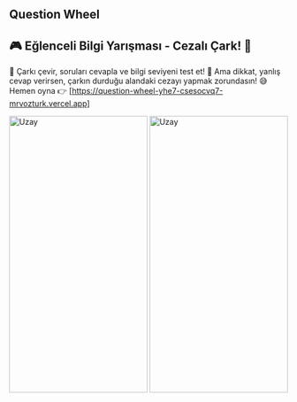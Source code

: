 ## Question Wheel
## 🎮 Eğlenceli Bilgi Yarışması - Cezalı Çark! 🧠

🔄 Çarkı çevir, soruları cevapla ve bilgi seviyeni test et! 🌟 Ama dikkat, yanlış cevap verirsen, çarkın durduğu alandaki cezayı yapmak zorundasın! 😅 
Hemen oyna 👉 [https://question-wheel-yhe7-csesocvq7-mrvozturk.vercel.app] 

<img title="Doğayla Yaşam" alt="Uzay" src="https://github.com/mrvozturk/QuestionWheel/assets/133267808/a0f759a8-130b-4953-9711-646e3d28878c" width="250px" height="500px">

<img title="Doğayla Yaşam" alt="Uzay" src="https://github.com/mrvozturk/QuestionWheel/assets/133267808/f460547e-28ca-4a42-923d-8ea1999f1497" width="250px" height="500px">

